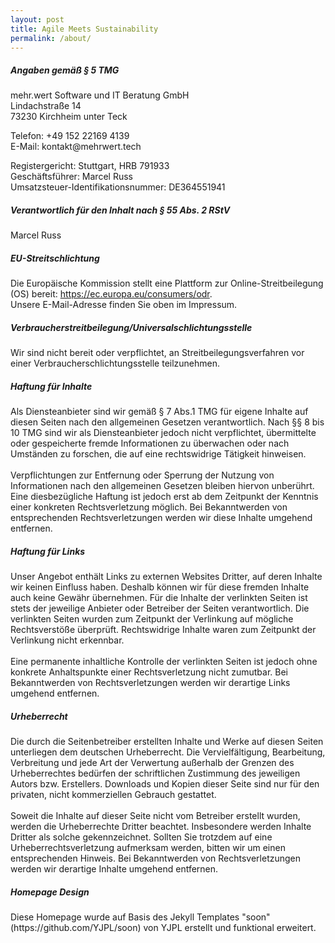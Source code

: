 ```yaml
---
layout: post
title: Agile Meets Sustainability
permalink: /about/
---
```


<h5>Angaben gemäß § 5 TMG</h5>
<p>mehr.wert Software und IT Beratung GmbH <br />
Lindachstraße 14 <br />
73230 Kirchheim unter Teck </p>
<p>
Telefon: +49 152 22169 4139 <br />
E-Mail: kontakt@mehrwert.tech </p>

<p>
Registergericht: Stuttgart, HRB 791933 <br />
Geschäftsführer: Marcel Russ <br />
Umsatzsteuer-Identifikationsnummer: DE364551941
</p>

<h5>Verantwortlich für den Inhalt nach § 55 Abs. 2 RStV</h5>
<p>Marcel Russ</p>

<h5>EU-Streitschlichtung</h5>
<p>Die Europäische Kommission stellt eine Plattform zur Online-Streitbeilegung (OS) bereit: <a href=\"https://ec.europa.eu/consumers/odr\" target=\"_blank\" rel=\"noopener noreferrer\">https://ec.europa.eu/consumers/odr</a>. <br />Unsere E-Mail-Adresse finden Sie oben im Impressum.</p>

<h5>Verbraucher­streit­beilegung/Universal­schlichtungs­stelle</h5>
<p>Wir sind nicht bereit oder verpflichtet, an Streitbeilegungsverfahren vor einer Verbraucherschlichtungsstelle teilzunehmen.</p>
<h5>Haftung für Inhalte</h5>
<p>Als Diensteanbieter sind wir gemäß § 7 Abs.1 TMG für eigene Inhalte auf diesen Seiten nach den allgemeinen Gesetzen verantwortlich. Nach §§ 8 bis 10 TMG sind wir als Diensteanbieter jedoch nicht verpflichtet, übermittelte oder gespeicherte fremde Informationen zu überwachen oder nach Umständen zu forschen, die auf eine rechtswidrige Tätigkeit hinweisen.<br />
<br />
Verpflichtungen zur Entfernung oder Sperrung der Nutzung von Informationen nach den allgemeinen Gesetzen bleiben hiervon unberührt. Eine diesbezügliche Haftung ist jedoch erst ab dem Zeitpunkt der Kenntnis einer konkreten Rechtsverletzung möglich. Bei Bekanntwerden von entsprechenden Rechtsverletzungen werden wir diese Inhalte umgehend entfernen. </p>

<h5>Haftung für Links</h5>
<p>Unser Angebot enthält Links zu externen Websites Dritter, auf deren Inhalte wir keinen Einfluss haben. Deshalb können wir für diese fremden Inhalte auch keine Gewähr übernehmen. Für die Inhalte der verlinkten Seiten ist stets der jeweilige Anbieter oder Betreiber der Seiten verantwortlich. Die verlinkten Seiten wurden zum Zeitpunkt der Verlinkung auf mögliche Rechtsverstöße überprüft. Rechtswidrige Inhalte waren zum Zeitpunkt der Verlinkung nicht erkennbar.
<br />
<br />
Eine permanente inhaltliche Kontrolle der verlinkten Seiten ist jedoch ohne konkrete Anhaltspunkte einer Rechtsverletzung nicht zumutbar. Bei Bekanntwerden von Rechtsverletzungen werden wir derartige Links umgehend entfernen. </p>

<h5>Urheberrecht</h5>
<p>Die durch die Seitenbetreiber erstellten Inhalte und Werke auf diesen Seiten unterliegen dem deutschen Urheberrecht. Die Vervielfältigung, Bearbeitung, Verbreitung und jede Art der Verwertung außerhalb der Grenzen des Urheberrechtes bedürfen der schriftlichen Zustimmung des jeweiligen Autors bzw. Erstellers. Downloads und Kopien dieser Seite sind nur für den privaten, nicht kommerziellen Gebrauch gestattet.
<br />
<br />
Soweit die Inhalte auf dieser Seite nicht vom Betreiber erstellt wurden, werden die Urheberrechte Dritter beachtet. Insbesondere werden Inhalte Dritter als solche gekennzeichnet. Sollten Sie trotzdem auf eine Urheberrechtsverletzung aufmerksam werden, bitten wir um einen entsprechenden Hinweis. Bei Bekanntwerden von Rechtsverletzungen werden wir derartige Inhalte umgehend entfernen.</p>

<h5>Homepage Design</h5>
<p>Diese Homepage wurde auf Basis des Jekyll Templates "soon" (https://github.com/YJPL/soon) von YJPL erstellt und funktional erweitert.</p>
